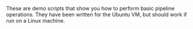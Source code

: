 These are demo scripts that show you how to perform basic pipeline operations. They have been written for the Ubuntu VM, but should work if run on a Linux machine.
